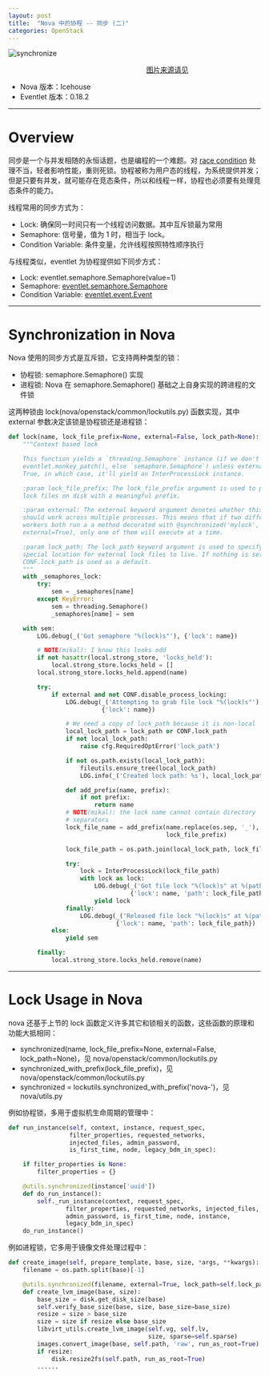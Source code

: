 ```yaml
---
layout: post
title:  "Nova 中的协程 -- 同步 (二)"
categories: OpenStack
---
```


![synchronize](http://wsfdl.oss-cn-qingdao.aliyuncs.com/synchronize.png)

&nbsp;&nbsp;&nbsp;&nbsp;&nbsp;&nbsp;&nbsp;&nbsp;&nbsp;&nbsp;&nbsp;&nbsp;&nbsp;&nbsp;&nbsp;&nbsp;&nbsp;&nbsp;&nbsp;&nbsp;&nbsp;&nbsp;&nbsp;&nbsp;&nbsp;&nbsp;&nbsp;&nbsp;&nbsp;&nbsp;&nbsp;&nbsp;&nbsp;&nbsp;&nbsp;&nbsp;&nbsp;&nbsp;&nbsp;&nbsp;&nbsp;&nbsp;&nbsp;&nbsp;&nbsp;&nbsp;&nbsp;&nbsp;&nbsp;&nbsp;&nbsp;&nbsp;&nbsp;&nbsp;&nbsp;&nbsp;&nbsp;&nbsp;&nbsp;&nbsp;&nbsp;&nbsp;&nbsp;&nbsp;&nbsp;&nbsp;&nbsp;&nbsp;&nbsp;&nbsp;[图片来源请见](http://blog.takipi.com/5-things-you-didnt-know-about-synchronization-in-java-and-scala/)


- Nova 版本：Icehouse
- Eventlet 版本：0.18.2

----------

# Overview

同步是一个与并发相随的永恒话题，也是编程的一个难题。对 [race condition](https://en.wikipedia.org/wiki/Race_condition) 处理不当，轻者影响性能，重则死锁。协程被称为用户态的线程，为系统提供并发；但是只要有并发，就可能存在竞态条件，所以和线程一样，协程也必须要有处理竞态条件的能力。

线程常用的同步方式为：

- Lock: 确保同一时间只有一个线程访问数据。其中互斥锁最为常用
- Semaphore: 信号量，值为 1 时，相当于 lock。
- Condition Variable: 条件变量，允许线程按照特性顺序执行

与线程类似，eventlet 为协程提供如下同步方式：

- Lock: eventlet.semaphore.Semaphore(value=1)
- Semaphore: [eventlet.semaphore.Semaphore](http://eventlet.net/doc/modules/semaphore.html) 
- Condition Variable: [eventlet.event.Event](http://eventlet.net/doc/modules/event.html)


----------


# Synchronization in Nova

Nova 使用的同步方式是互斥锁，它支持两种类型的锁：

- 协程锁: semaphore.Semaphore() 实现
- 进程锁: Nova 在 semaphore.Semaphore() 基础之上自身实现的跨进程的文件锁

这两种锁由 lock(nova/openstack/common/lockutils.py) 函数实现，其中 external 参数决定该锁是协程锁还是进程锁：

~~~ python
def lock(name, lock_file_prefix=None, external=False, lock_path=None):
    """Context based lock

    This function yields a `threading.Semaphore` instance (if we don't use
    eventlet.monkey_patch(), else `semaphore.Semaphore`) unless external is
    True, in which case, it'll yield an InterProcessLock instance.

    :param lock_file_prefix: The lock_file_prefix argument is used to provide
    lock files on disk with a meaningful prefix.

    :param external: The external keyword argument denotes whether this lock
    should work across multiple processes. This means that if two different
    workers both run a a method decorated with @synchronized('mylock',
    external=True), only one of them will execute at a time.

    :param lock_path: The lock_path keyword argument is used to specify a
    special location for external lock files to live. If nothing is set, then
    CONF.lock_path is used as a default.
    """
    with _semaphores_lock:
        try:
            sem = _semaphores[name]
        except KeyError:
            sem = threading.Semaphore()
            _semaphores[name] = sem

    with sem:
        LOG.debug(_('Got semaphore "%(lock)s"'), {'lock': name})

        # NOTE(mikal): I know this looks odd
        if not hasattr(local.strong_store, 'locks_held'):
            local.strong_store.locks_held = []
        local.strong_store.locks_held.append(name)

        try:
            if external and not CONF.disable_process_locking:
                LOG.debug(_('Attempting to grab file lock "%(lock)s"'),
                          {'lock': name})

                # We need a copy of lock_path because it is non-local
                local_lock_path = lock_path or CONF.lock_path
                if not local_lock_path:
                    raise cfg.RequiredOptError('lock_path')

                if not os.path.exists(local_lock_path):
                    fileutils.ensure_tree(local_lock_path)
                    LOG.info(_('Created lock path: %s'), local_lock_path)

                def add_prefix(name, prefix):
                    if not prefix:
                        return name
                # NOTE(mikal): the lock name cannot contain directory
                # separators
                lock_file_name = add_prefix(name.replace(os.sep, '_'),
                                            lock_file_prefix)

                lock_file_path = os.path.join(local_lock_path, lock_file_name)

                try:
                    lock = InterProcessLock(lock_file_path)
                    with lock as lock:
                        LOG.debug(_('Got file lock "%(lock)s" at %(path)s'),
                                  {'lock': name, 'path': lock_file_path})
                        yield lock
                finally:
                    LOG.debug(_('Released file lock "%(lock)s" at %(path)s'),
                              {'lock': name, 'path': lock_file_path})
            else:
                yield sem

        finally:
            local.strong_store.locks_held.remove(name)
~~~


--------------


# Lock Usage in Nova

nova 还基于上节的 lock 函数定义许多其它和锁相关的函数，这些函数的原理和功能大抵相同：

- synchronized(name, lock_file_prefix=None, external=False, lock_path=None)，见 nova/openstack/common/lockutils.py
- synchronized_with_prefix(lock_file_prefix)，见 nova/openstack/common/lockutils.py
- synchronized = lockutils.synchronized_with_prefix('nova-')，见 nova/utils.py

例如协程锁，多用于虚拟机生命周期的管理中：

~~~ python
def run_instance(self, context, instance, request_spec,
                 filter_properties, requested_networks,
                 injected_files, admin_password,
                 is_first_time, node, legacy_bdm_in_spec):

    if filter_properties is None:
        filter_properties = {}

    @utils.synchronized(instance['uuid'])
    def do_run_instance():
        self._run_instance(context, request_spec,
                filter_properties, requested_networks, injected_files,
                admin_password, is_first_time, node, instance,
                legacy_bdm_in_spec)
    do_run_instance()
~~~

例如进程锁，它多用于镜像文件处理过程中：

~~~ python
def create_image(self, prepare_template, base, size, *args, **kwargs):
    filename = os.path.split(base)[-1]

    @utils.synchronized(filename, external=True, lock_path=self.lock_path)
    def create_lvm_image(base, size):
        base_size = disk.get_disk_size(base)
        self.verify_base_size(base, size, base_size=base_size)
        resize = size > base_size
        size = size if resize else base_size
        libvirt_utils.create_lvm_image(self.vg, self.lv,
                                       size, sparse=self.sparse)
        images.convert_image(base, self.path, 'raw', run_as_root=True)
        if resize:
            disk.resize2fs(self.path, run_as_root=True)
        ......
~~~


